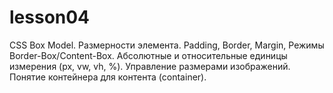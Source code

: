 # lesson04
CSS Box Model. Размерности элемента. Padding, Border, Margin, Режимы Border-Box/Content-Box. Абсолютные и относительные единицы измерения (px, vw, vh, %). Управление размерами изображений. Понятие контейнера для контента (container).
